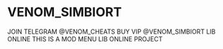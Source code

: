 # VENOM_SIMBIORT
JOIN TELEGRAM @VENOM_CHEATS
BUY VIP @VENOM_SIMBIORT
LIB ONLINE
THIS IS A
MOD MENU LIB ONLINE
PROJECT
